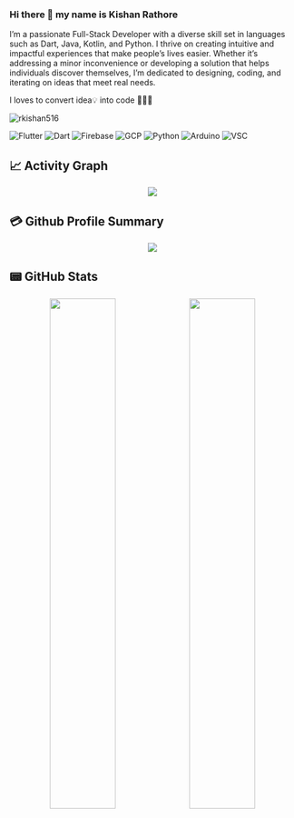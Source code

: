 ### Hi there 👋 my name is Kishan Rathore

I’m a passionate Full-Stack Developer with a diverse skill set in languages such as Dart, Java, Kotlin, and Python. I thrive on creating intuitive and impactful experiences that make people’s lives easier. Whether it’s addressing a minor inconvenience or developing a solution that helps individuals discover themselves, I’m dedicated to designing, coding, and iterating on ideas that meet real needs.

I loves to convert idea💡 into code 🧑🏻‍💻

<p align="left"> <img src="https://komarev.com/ghpvc/?username=rkishan516&label=Views&color=blue&style=plastic&style=for-the-badge" alt="rkishan516" /> </p>

![Flutter](https://img.shields.io/badge/-Flutter-45b8d8?style=flat-square&logo=flutter&logoColor=white) ![Dart](https://img.shields.io/badge/-Dart-0175C2?style=flat-square&logo=dart&logoColor=white) ![Firebase](https://img.shields.io/badge/-Firebase-FFCA28?style=flat-square&logo=firebase&logoColor=black) ![GCP](https://img.shields.io/badge/-Google%20Cloud-4285F4?style=flat-square&logo=google%20cloud&logoColor=white) ![Python](https://img.shields.io/badge/-Python-f7c437?style=flat-square&logo=python&logoColor=black) ![Arduino](https://img.shields.io/badge/-Arduino-356fa0?style=flat-square&logo=arduino&logoColor=white) ![VSC](https://img.shields.io/badge/-Visual%20Studio%20Code-007ACC?style=flat-square&logo=Visual%20Studio%20Code&logoColor=white)

## 📈 Activity Graph
<p align="center">
	<img src="https://github-profile-trophy.vercel.app/?username=rkishan516&theme=algolia"/>
</p>

## 💳 Github Profile Summary
<p align="center">
  <img src="https://github-profile-summary-cards.vercel.app/api/cards/profile-details?username=rkishan516&theme=algolia"/>
</p>

## 📟 GitHub Stats
<p align="center">
	<img width="48%" src="https://github-readme-stats.vercel.app/api?username=rkishan516&show_icons=true&theme=algolia&show=reviews,prs_merged,prs_merged_percentage" />
	<img width="48%" align="top" src="https://github-readme-streak-stats.herokuapp.com/?user=rkishan516&theme=algolia" />
</p>
